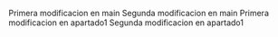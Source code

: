 Primera modificacion en main
Segunda modificacion en main
Primera modificacion en apartado1
Segunda modificacion en apartado1
